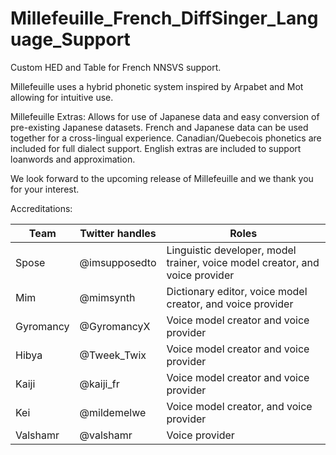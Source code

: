 # Millefeuille_French_DiffSinger_Language_Support
Custom HED and Table for French NNSVS support.

Millefeuille uses a hybrid phonetic system inspired by Arpabet and Mot allowing for intuitive use.

Millefeuille Extras:
Allows for use of Japanese data and easy conversion of pre-existing Japanese datasets.
French and Japanese data can be used together for a cross-lingual experience.
Canadian/Quebecois phonetics are included for full dialect support. 
English extras are included to support loanwords and approximation.


We look forward to the upcoming release of Millefeuille and we thank you for your interest.

Accreditations:

|   Team    | Twitter handles |                                     Roles                                    |
|-----------|-----------------|------------------------------------------------------------------------------|
|   Spose   |  @imsupposedto  | Linguistic developer, model trainer, voice model creator, and voice provider |
|    Mim    |    @mimsynth    | Dictionary editor, voice model creator, and voice provider                   |
| Gyromancy |   @GyromancyX   | Voice model creator and voice provider                                       |
|   Hibya   |   @Tweek_Twix   | Voice model creator and voice provider                                       |
|   Kaiji   |    @kaiji_fr    | Voice model creator and voice provider                                       |
|    Kei    |   @mildemelwe   | Voice model creator, and voice provider                                      |
|  Valshamr |    @valshamr    | Voice provider                                                               |
